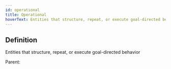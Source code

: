 ```yaml
---
id: operational
title: Operational
hoverText: Entities that structure, repeat, or execute goal-directed behavior
---
```

## Definition
Entities that structure, repeat, or execute goal-directed behavior

Parent: 